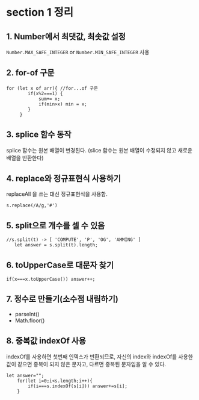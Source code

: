 # section 1 정리

## 1. Number에서 최댓값, 최솟값 설정

`Number.MAX_SAFE_INTEGER` or `Number.MIN_SAFE_INTEGER` 사용

## 2. for-of 구문
```JS
for (let x of arr){ //for...of 구문
        if(x%2===1) {
            sum+= x;
            if(min>x) min = x;
        }
     }
```

## 3. splice 함수 동작

splice 함수는 원본 배열이 변경된다. (slice 함수는 원본 배열이 수정되지 않고 새로운 배열을 반환한다)

## 4. replace와 정규표현식 사용하기

replaceAll 을 쓰는 대신 정규표현식을 사용함.

```JS
s.replace(/A/g,'#')
```

## 5. split으로 개수를 셀 수 있음

```JS
//s.split(t) -> [ 'COMPUTE', 'P', 'OG', 'AMMING' ]
   let answer = s.split(t).length;
```

## 6. toUpperCase로 대문자 찾기

```JS
if(x===x.toUpperCase()) answer++;
```

## 7. 정수로 만들기(소수점 내림하기)

- parseInt()
- Math.floor()

## 8. 중복값 indexOf 사용

indexOf를 사용하면 첫번째 인덱스가 반환되므로,
자신의 index와 indexOf를 사용한 값이 같으면 중복이 되지 않은 문자고,
다르면 중복된 문자임을 알 수 있다.
```JS
let answer="";
    for(let i=0;i<s.length;i++){
        if(i===s.indexOf(s[i])) answer+=s[i];
    }
```

